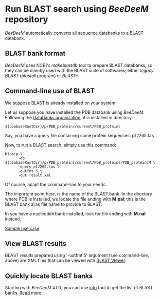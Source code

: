 # Run BLAST search using *BeeDeeM* repository

*BeeDeeM* automatically converts all sequence databanks to a BLAST databank. 

## BLAST bank format

*BeeDeeM* uses NCBI's *makeblastdb* tool to prepare BLAST databanks, so they can be directly used with the BLAST suite of softwares; either *legacy BLAST* (*blastall* program) or *BLAST+*.

## Command-line use of BLAST

We suppose BLAST is already installed on your system.

Let us suppose you have installed the PDB databank using *BeeDeeM*. Following the [Databanks organization](/cmdline/banks-organization.md), it is installed in directory:

    ${biobaseRootDir}/p/PDB_proteins/current/PDB_proteins

Say, you have a query file containing some protein sequences: p12265.fas

Now, to run a BLAST search, simply use this command:

    blastp \
          -db ${biobaseRootDir}/p/PDB_proteins/current/PDB_proteins/PDB_proteinsM \
          -query p12265.fas \
          -outfmt 5 \
          -out result.xml

Of course, adapt the command-line to your needs.

The important point here, is the name of the BLAST bank. In the directory where PDB is installed, we locate the file ending with **M.pal**: this is the BLAST bank alias file name to provide to BLAST.

In you have a nucleotide bank installed, look for file ending with **M.nal** instead.

[Sample use case](/test_install.md#run-a-blast-search).

## View BLAST results

BLAST results prepared using '-outfmt 5' argument (see command-line, above) are XML files that can be viewed with [BLAST Viewer](https://github.com/pgdurand/BlastViewer).

## Quickly locate BLAST banks

Starting with *BeeDeeM* 4.0.1, you can use [info](/utility/list-banks.md) tool to get the list of BLAST banks. [Read more](/utility/list-banks.md).